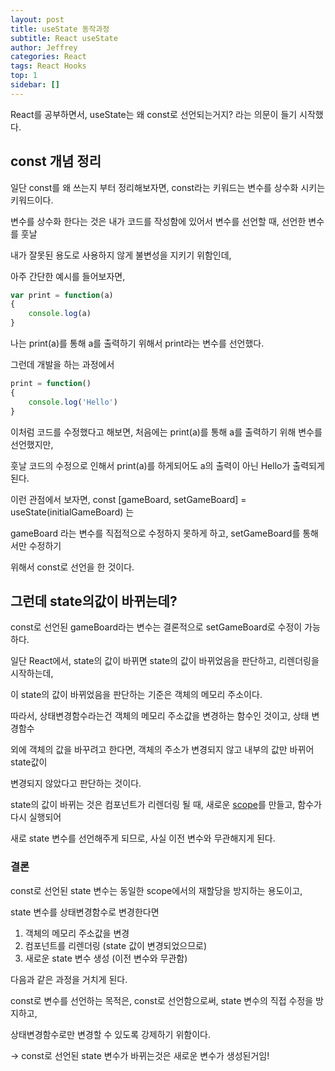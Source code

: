 ```yaml
---
layout: post 
title: useState 동작과정
subtitle: React useState
author: Jeffrey
categories: React
tags: React Hooks
top: 1
sidebar: []
---
```


React를 공부하면서, useState는 왜 const로 선언되는거지? 라는 의문이 들기 시작했다.

## const 개념 정리

일단 const를 왜 쓰는지 부터 정리해보자면, const라는 키워드는 변수를 상수화 시키는 키워드이다.

변수를 상수화 한다는 것은 내가 코드를 작성함에 있어서 변수를 선언할 때, 선언한 변수를 훗날 

내가 잘못된 용도로 사용하지 않게 불변성을 지키기 위함인데,

아주 간단한 예시를 들어보자면,

```jsx
var print = function(a) 
{
	console.log(a)
}
```

나는 print(a)를 통해 a를 출력하기 위해서 print라는 변수를 선언했다.

그런데 개발을 하는 과정에서

```jsx
print = function() 
{
	console.log('Hello')
}
```

이처럼 코드를 수정했다고 해보면, 처음에는 print(a)를 통해 a를 출력하기 위해 변수를 선언했지만,

훗날 코드의 수정으로 인해서 print(a)를 하게되어도 a의 출력이 아닌 Hello가 출력되게 된다.

이런 관점에서 보자면,   const [gameBoard, setGameBoard] = useState(initialGameBoard) 는

gameBoard 라는 변수를 직접적으로 수정하지 못하게 하고, setGameBoard를 통해서만 수정하기

위해서 const로 선언을 한 것이다.


## 그런데 state의값이 바뀌는데?

const로 선언된 gameBoard라는 변수는 결론적으로 setGameBoard로 수정이 가능하다.

일단 React에서, state의 값이 바뀌면 state의 값이 바뀌었음을 판단하고, 리렌더링을 시작하는데,

이 state의 값이 바뀌었음을 판단하는 기준은 객체의 메모리 주소이다.

따라서, 상태변경함수라는건 객체의 메모리 주소값을 변경하는 함수인 것이고, 상태 변경함수

외에 객체의 값을 바꾸려고 한다면, 객체의 주소가 변경되지 않고 내부의 값만 바뀌어 state값이

변경되지 않았다고 판단하는 것이다.

state의 값이 바뀌는 것은 컴포넌트가 리렌더링 될 때, 새로운 [scope](https://adjh54.tistory.com/54)를 만들고, 함수가 다시 실행되어

새로 state 변수를 선언해주게 되므로, 사실 이전 변수와 무관해지게 된다.


### 결론

const로 선언된 state 변수는 동일한 scope에서의 재할당을 방지하는 용도이고,

state 변수를 상태변경함수로 변경한다면 

1. 객체의 메모리 주소값을 변경
2. 컴포넌트를 리렌더링 (state 값이 변경되었으므로)
3. 새로운 state 변수 생성 (이전 변수와 무관함)

다음과 같은 과정을 거치게 된다.

const로 변수를 선언하는 목적은, const로 선언함으로써, state 변수의 직접 수정을 방지하고, 

상태변경함수로만 변경할 수 있도록 강제하기 위함이다.

→ const로 선언된 state 변수가 바뀌는것은 새로운 변수가 생성된거임!